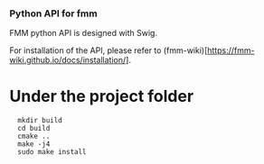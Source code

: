 ### Python API for fmm

FMM python API is designed with Swig.

For installation of the API, please refer to (fmm-wiki)[https://fmm-wiki.github.io/docs/installation/].


  # Under the project folder
```
  mkdir build
  cd build
  cmake ..
  make -j4
  sudo make install
```

